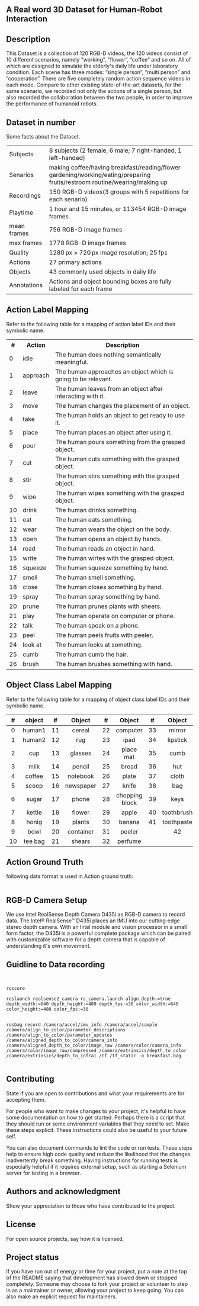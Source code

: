 ## A Real word 3D Dataset for Human-Robot Interaction 


## Description
This Dataset is a collection of 120 RGB-D videos, the 120 videos consist of 10 different scenarios, namely ”working”, ”flower”, ”coffee” and so on. All of which are designed to simulate the elderly's daily life under laboratory condition. Each scene has three modes:
”single person”, ”multi person” and ”cooperation”. There are five completely random action sequence videos in each mode. Compare to other existing state-of-the-art datasets, for the same scenario, we recorded not only the actions of a single person, but also recorded the collaboration between the two people, in order to improve the performance of humanoid robots.



## Dataset in number
Some facts about the Dataset.

<table>
	<tr>
	    <td >Subjects</td>
	    <td >8 subjects (2 female, 6 male; 7 right-handed, 1 left-handed)</td>
	</tr>
	<tr>
	    <td >Senarios</td>
	    <td >making coffee/having breakfast/reading/flower gardening/working/eating/preparing fruits/restroom routine/wearing/making up</td>
	</tr>
	<tr>
	    <td >Recordings</td>
	    <td >150 RGB-D videos(3 groups with 5 repetitions for each senario)</td>
	</tr>
    <tr>
	    <td >Playtime</td>
	    <td >1 hour and 15 minutes, or 113454 RGB-D image frames</td>
	</tr>
	<tr>
            <td >mean frames</td>
            <td >756 RGB-D image frames</td>
        </tr>
		<tr>
            <td >max frames</td>
            <td >1778 RGB-D image frames</td>
    </tr>
    <tr>
	    <td >Quality</td>
	    <td >1280 px × 720 px image resolution; 25 fps</td>
	</tr>
    <tr>
	    <td >Actions</td>
	    <td >27 primary actions </td>
	</tr>
     <tr>
	    <td >Objects</td>
	    <td >43 commonly used objects in daily life </td>
	</tr>
     <tr>
	    <td >Annotations</td>
	    <td >Actions and object bounding boxes are fully labeled for each frame</td>
	</tr>
    
    



</table>


## Action Label Mapping
Refer to the following table for a mapping of action label IDs and their symbolic name.

<table>
	<tr>
	    <th>#</th>
	    <th>Action</th>
	    <th>Description</th>  
	</tr >
	<tr >
	    <td>0</td>
	    <td>idle</td>
	    <td>The human does nothing semantically meaningful.</td>
	</tr>
	<tr>
        <td>1</td>
	    <td>approach</td>
	    <td>The human approaches an object which is going to be relevant.</td>
	</tr>
	<tr>
	    <td >2</td>
	    <td>leave</td>
	    <td>The human leaves from an object after interacting with it.</td>
	</tr>
    <tr>
    <td >3</td>
	    <td >move</td>
	    <td >The human changes the placement of an object.</td>
	<tr>
	    <td >4</td>
	    <td >take </td>
	    <td >The human holds an object to get ready to use it.</td>
	</tr>
	<tr>
	    <td >5</td>
	    <td >place</td>
	    <td >The human places an object after using it.</td>
	</tr>
	<tr>
	    <td >6</td>
	    <td >pour</td>
	    <td >The human pours something from the grasped object.</td>
	</tr>
	<tr>
	    <td >7</td>
	    <td >cut</td>
	    <td >The human cuts something with the grasped object.</td>
	</tr>
    <tr>
	    <td >8</td>
	    <td >stir</td>
	    <td >The human stirs something with the grasped object.</td>
	</tr>
    <tr>
	    <td >9</td>
	    <td >wipe</td>
	    <td >The human wipes something with the grasped object.</td>
	</tr>
    <tr>
	    <td >10</td>
	    <td >drink</td>
	    <td >The human drinks something.</td>
	</tr>
    <tr>
	    <td >11</td>
	    <td >eat</td>
	    <td >The human eats something.</td>
	</tr>
    <tr>
	    <td >12</td>
	    <td >wear</td>
	    <td >The human wears the object on the body.</td>
	</tr>
    <tr>
	    <td >13</td>
	    <td >open</td>
	    <td >The human opens an object by hands.</td>
	</tr>
    <tr>
	    <td >14</td>
	    <td >read</td>
	    <td >The human reads an object in hand.</td>
	</tr>
    <tr>
	    <td >15</td>
	    <td >write</td>
	    <td >The human wirtes with the grasped object.</td>
	</tr>
    <tr>
	    <td >16</td>
	    <td >squeeze</td>
	    <td >The human squeeze something by hand.</td>
	</tr>
    <tr>
	    <td >17</td>
	    <td >smell</td>
	    <td >The human smell something.</td>
	</tr>
    <tr>
	    <td >18</td>
	    <td >close</td>
	    <td >The human closes something by hand.</td>
	</tr>
    <tr>
	    <td >19</td>
	    <td >spray</td>
	    <td >The human spray something by hand.</td>
	</tr>
    <tr>
	    <td >20</td>
	    <td >prune</td>
	    <td >The human prunes plants with sheers.</td>
	</tr>
    <tr>
	    <td >21</td>
	    <td >play</td>
	    <td >The human operate on computer or phone.</td>
	</tr>
    <tr>
	    <td >22</td>
	    <td >talk</td>
	    <td >The human speak on a phone.</td>
	</tr>
    <tr>
	    <td >23</td>
	    <td >peel</td>
	    <td >The human peels fruits with peeler.</td>
	</tr>
    <tr>
	    <td >24</td>
	    <td >look at</td>
	    <td >The human looks at something.</td>
	</tr>
     <tr>
	    <td >25</td>
	    <td >cumb</td>
	    <td >The human cumb the hair.</td>
	</tr>
     <tr>
	    <td >26</td>
	    <td >brush</td>
	    <td >The human brushes something with hand.</td>
	</tr>
</table>

## Object Class Label Mapping
Refer to the following table for a mapping of object class label IDs and their symbolic name.

|   #   | object  |  #  |  Object | #  |  Object |#  |  Object |
|  :----: | :----:|:----:|:----:|:----:|:----:|:----:|:----:|
| 0  | human1  |11  | cereal    |22  | computer       |33  | mirror |
| 1  | human2  |12  | rug       |23  | ipad           |34  | lipstick |
| 2  | cup     |13  | glasses   |24  | place mat      |35  | cumb |
| 3  | milk    |14  | pencil    |25  | bread          |36  | hut |
| 4  | coffee  |15  | notebook  |26  | plate          |37  | cloth |
| 5  | scoop   |16  | newspaper |27  | knife          |38  | bag |
| 6  | sugar   |17  | phone     |28  | chopping block |39  | keys |
| 7  | kettle  |18  | flower    |29  | apple          |40  | toothbrush |
| 8  | honig   |19  | plants    |30  | banana         |41  | toothpaste |
| 9  | bowl    |20  | container |31  | peeler|        |42  | shaver |
| 10 |tee bag  |21  | shears    |32  | perfume|


## Action Ground Truth


following data format is used in Action ground truth:

```python

```
## RGB-D Camera Setup

We use Intel RealSense Depth Camera D435i as RGB-D camera to record data. The Intel® RealSense™ D435i places an IMU into our cutting‑edge stereo depth camera. With an Intel module and vision processor in a small form factor, the D435i is a powerful complete package which can be paired with customizable software for a depth camera that is capable of understanding it's own movement.

## Guidline to Data recording

 ```
 
 
 roscore

 roslaunch realsense2_camera rs_camera.launch align_depth:=true depth_width:=640 depth_height:=480 depth_fps:=30 color_width:=640 color_height:=480 color_fps:=30 


rosbag record /camera/accel/imu_info /camera/accel/sample /camera/align_to_color/parameter_descriptions /camera/align_to_color/parameter_updates /camera/aligned_depth_to_color/camera_info /camera/aligned_depth_to_color/image_raw /camera/color/camera_info /camera/color/image_raw/compressed /camera/extrinsics/depth_to_color /camera/extrinsics/depth_to_infra1 /tf /tf_static -o breakfast.bag


```




## Contributing
State if you are open to contributions and what your requirements are for accepting them.

For people who want to make changes to your project, it's helpful to have some documentation on how to get started. Perhaps there is a script that they should run or some environment variables that they need to set. Make these steps explicit. These instructions could also be useful to your future self.

You can also document commands to lint the code or run tests. These steps help to ensure high code quality and reduce the likelihood that the changes inadvertently break something. Having instructions for running tests is especially helpful if it requires external setup, such as starting a Selenium server for testing in a browser.

## Authors and acknowledgment
Show your appreciation to those who have contributed to the project.

## License
For open source projects, say how it is licensed.

## Project status
If you have run out of energy or time for your project, put a note at the top of the README saying that development has slowed down or stopped completely. Someone may choose to fork your project or volunteer to step in as a maintainer or owner, allowing your project to keep going. You can also make an explicit request for maintainers.

